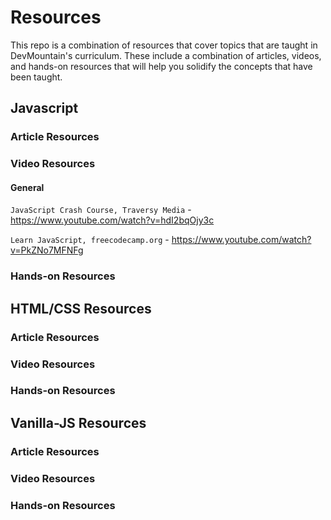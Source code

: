 # Resources

This repo is a combination of resources that cover topics that are taught in DevMountain's curriculum. These include a combination of articles, videos, and hands-on resources that will help you solidify the concepts that have been taught.

## Javascript

### Article Resources

### Video Resources

#### General
`JavaScript Crash Course, Traversy Media` - https://www.youtube.com/watch?v=hdI2bqOjy3c

`Learn JavaScript, freecodecamp.org` - https://www.youtube.com/watch?v=PkZNo7MFNFg

### Hands-on Resources

## HTML/CSS Resources

### Article Resources

### Video Resources

### Hands-on Resources

## Vanilla-JS Resources

### Article Resources

### Video Resources

### Hands-on Resources